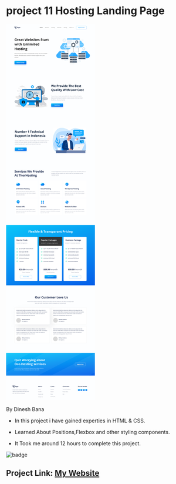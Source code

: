 # project 11 Hosting Landing Page

![Image](./thumbnail.png)

By Dinesh Bana

- In this project i have gained experties in HTML & CSS.

- Learned About Positions,Flexbox and other styling components.

- It Took me around 12 hours to complete this project.

![badge](https://img.shields.io/badge/Hosting%20Landing%20Page-HTML%20%26%20CSS-yellow)

## Project Link: [My Website](https://hosting-landing-webpage.netlify.app/)

